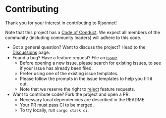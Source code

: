 # Contributing

Thank you for your interest in contributing to Rjsonnet!

Note that this project has a [Code of Conduct][coc]. We expect all members of the community (including community leaders) will adhere to this code.

- Got a general question? Want to discuss the project? Head to the [Discussions][discuss] page.
- Found a bug? Have a feature request? File an [issue][].
  - Before opening a new issue, please search for existing issues, to see if your issue has already been filed.
  - Prefer using one of the existing issue templates.
  - Please follow the prompts in the issue templates to help you fill it out.
  - Note that we reserve the right to [reject][no] feature requests.
- Want to contribute code? Fork the project and open a PR.
  - Necessary local dependencies are described in the README.
  - Your PR must pass CI to be merged.
  - To try locally, run `cargo xtask ci`.

[coc]: /docs/CODE_OF_CONDUCT.md
[discuss]: https://github.com/azdavis/rjsonnet/discussions
[issue]: https://github.com/azdavis/rjsonnet/issues/new/choose
[no]: https://opensource.guide/best-practices/#learning-to-say-no
